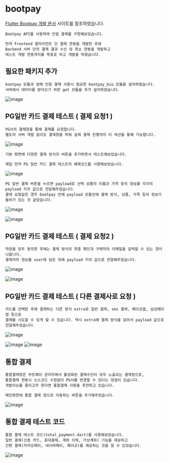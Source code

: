# bootpay

[Flutter Bootpay 개발 문서](https://docs.bootpay.co.kr/?front=flutter&backend=curl#step-production) 사이트를 참조하였습니다.
```
Bootpay API를 사용하여 인앱 결제를 구현해보았습니다.

먼저 Frontend 클라이언트 단 결제 연동을 개발한 후에 
Backend 서버 단의 결제 결과 수신 및 취소 연동을 개발하고
테스트 개발 연동까지를 목표로 하고 개발을 하였습니다.
```

## 필요한 패키지 추가
```
bootpay 모듈과 생체 인증 결제 사용시 필요한 bootpay_bio 모듈을 설치하였습니다.
서버에서 데이터를 받아오기 위한 get 모듈을 추가 설치하였습니다.
```
![image](https://user-images.githubusercontent.com/58906858/214777425-d2dc7120-669e-4e63-9c88-29b48f6dc5b7.png)

## PG일반 카드 결제 테스트 ( 결제 요청1 )
```
PG사의 결제창을 통해 결제를 요청합니다. 
별도의 서버 개발 없이도 결제창을 띄워 실제 결제 진행까지 이 섹션을 통해 가능합니다.
```
![image](https://user-images.githubusercontent.com/58906858/214784045-c8f93fa6-d1f0-4198-9460-d9565e9c26c5.png)

```
기본 화면에 다양한 결제 방식의 버튼을 추가하면서 테스트해보았습니다.

제일 먼저 PG 일반 카드 결제 테스트의 예제코드를 사용해보았습니다.
```
![image](https://user-images.githubusercontent.com/58906858/214783943-f65cd243-7d55-4d6f-9519-c53c9514c222.png)

```
PG 일반 결제 버튼을 누르면 payload로 선택 상품의 이름과 가격 등의 정보를 각각의 payload 키의 값으로 전달해주었습니다.
결제 요청같은 경우 bootpay 안에 payload 모듈안에 결제 방식, 상품, 가격 등의 정보가 들어가 있는 것 같았습니다.

```
![image](https://user-images.githubusercontent.com/58906858/214784355-6094d04e-350b-438b-b2d1-dd3f6298128c.png)

![image](https://user-images.githubusercontent.com/58906858/214784188-6daad539-2924-4955-b117-de8733305064.png)

## PG일반 카드 결제 테스트 ( 결제 요청2 )
```
약관을 모두 동의한 후에는 결제 방식의 최종 확인과 구매자의 이메일을 입력할 수 있는 창이 나옵니다.
결제자의 정보를 user에 담은 뒤에 payload 키의 값으로 전달해주었습니다.
```
![image](https://user-images.githubusercontent.com/58906858/214785259-7480bb6d-097c-4d97-9e64-ffc51965279c.png)

![image](https://user-images.githubusercontent.com/58906858/214785316-29a176a3-608a-4ae6-be9e-862f1dc4176a.png)

## PG일반 카드 결제 테스트 ( 다른 결제사로 요청 )
```
카드를 선택한 후에 결제하는 다른 방식 extra로 일반 결제, sms 결제, 페이코앱, 삼성페이앱 등으로
결제를 시도할 수 있게 할 수 있습니다. 역시 extra에 결제 방식을 담아서 payload 값으로 전달해주었습니다.
```
![image](https://user-images.githubusercontent.com/58906858/214785778-b94bcede-6e54-4cec-9bc1-efae8b7c1534.png)

![image](https://user-images.githubusercontent.com/58906858/214786055-34afb4ae-3c14-4fd3-aebd-5e60ba7ac33b.png)
![image](https://user-images.githubusercontent.com/58906858/214786080-0a233cdb-db89-4ba0-badd-a392181d8848.png)

## 통합 결제
```
통합결제창은 부트페이 관리자에서 활성화된 결제수단이 모두 노출되는 결제창으로,
통합결제 연동시 소스코드 수정없이 PG사를 변경할 수 있다는 장점이 있습니다. 
개발이슈를 줄이고자 한다면 통합결제 사용을 추천하고 있습니다.

메인화면에 통합 결제 창으로 이동하는 버튼을 추가해주었습니다.
```
![image](https://user-images.githubusercontent.com/58906858/215045756-09cee923-518c-4de6-91c4-362c38fdfdf9.png)

## 통합 결제 테스트 코드
```
통합 결제 테스트 코드(total_payment.dart)를 사용해보았습니다.
일반 결제(신용 카드, 휴대결제, 계좌 이체, 가상계좌) 기능을 제공하고 
간편 결제(카카오페이, 네이버페이, 페이코)를 제공하는 것을 알 수 있었습니다.
```
![image](https://user-images.githubusercontent.com/58906858/215046275-8b6cfd87-0f73-4c08-816e-00f094f11258.png)
